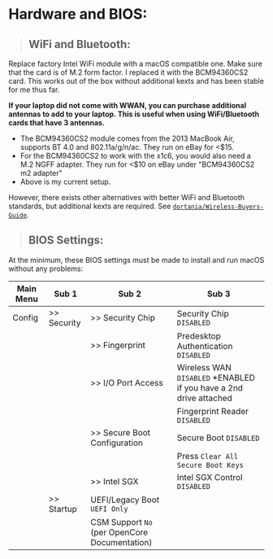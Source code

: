 # Hardware and BIOS:

> ## WiFi and Bluetooth:

Replace factory Intel WiFi module with a macOS compatible one. Make sure that the card is of M.2 form factor. I replaced it with the BCM94360CS2 card. This works out of the box without additional kexts and has been stable for me thus far.

**If your laptop did not come with WWAN, you can purchase additional antennas to add to your laptop. This is useful when using WiFi/Bluetooth cards that have 3 antennas.**

- The BCM94360CS2 module comes from the 2013 MacBook Air, supports BT 4.0 and 802.11a/g/n/ac. They run on eBay for <\$15.
- For the BCM94360CS2 to work with the x1c6, you would also need a M.2 NGFF adapter. They run for <\$10 on eBay under "BCM94360CS2 m2 adapter"
- Above is my current setup.    

However, there exists other alternatives with better WiFi and Bluetooth standards, but additional kexts are required. See [`dortania/Wireless-Buyers-Guide`](https://dortania.github.io/Wireless-Buyers-Guide/).  

> ## BIOS Settings:

At the minimum, these BIOS settings must be made to install and run macOS without any problems:

| Main Menu | Sub 1       | Sub 2                                         | Sub 3                                                              |
| --------- | ----------- | --------------------------------------------- | ------------------------------------------------------------------ |
| Config    | >> Security | >> Security Chip                              | Security Chip `DISABLED`                                           |
|           |             | >> Fingerprint                                | Predesktop Authentication `DISABLED`                               |
|           |             | >> I/O Port Access                            | Wireless WAN `DISABLED` \*ENABLED if you have a 2nd drive attached |
|           |             |                                               | Fingerprint Reader `DISABLED`                                      |
|           |             | >> Secure Boot Configuration                  | Secure Boot `DISABLED`                                             |
|           |             |                                               | Press `Clear All Secure Boot Keys`                                 |
|           |             | >> Intel SGX                                  | Intel SGX Control `DISABLED`                                       |
|           | >> Startup  | UEFI/Legacy Boot `UEFI Only`                  |                                                                    |
|           |             | CSM Support `No` (per OpenCore Documentation) |                                                                    |
